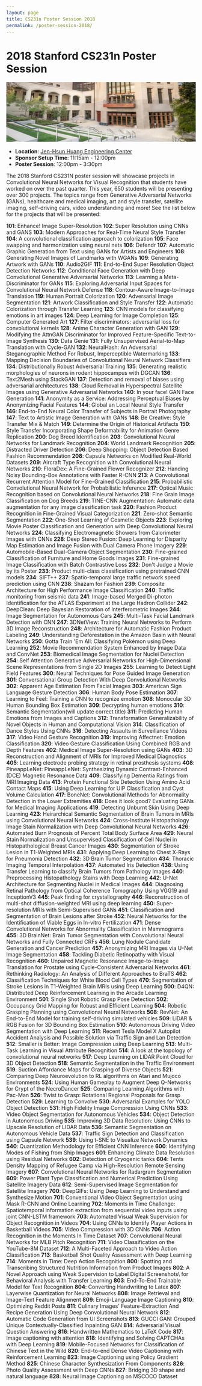 ```yaml
---
layout: page
title: CS231n Poster Session 2018
permalink: /poster-session-2018/
---
```


# 2018 Stanford CS231n Poster Session #

<div class='fig figcenter fighighlight'>
  <img src='/assets/huang.jpg'>
</div>

* **Location**: [Jen-Hsun Huang Engineering Center](https://www.google.com/maps/place/Jen-Hsun+Huang+Engineering+Center/@37.4277284,-122.1763852,17z/data=!3m1!4b1!4m5!3m4!1s0x808fbb2ad1efaf1d:0xe4be58a43178043f!8m2!3d37.4277284!4d-122.1741965)
* **Sponsor Setup Time**: 11:15am - 12:00pm
* **Poster Session**: 12:00pm - 3:30pm


The 2018 Stanford CS231N poster session will showcase projects in Convolutional Neural Networks for Visual Recognition that students have worked on over the past quarter. This year, 650 students will be presenting over 300 projects. 
The topics range from Generative Adversarial Networks (GANs), healthcare and medical imaging, art and style transfer, satellite imaging, self-driving cars, video understanding and more! See the list below for the projects that will be presented:


**101**: Enhance! Image Super-Resolution
**102**: Super Resolution using CNNs and GANS
**103**: Modern Approaches for Real-Time Neural Style Transfer
**104**: A convolutional classification approach to colorization
**105**: Face swapping and harmonization using neural nets
**106**: Defendr
**107**: Automatic Graphic Generation from Text using GANs for Artists and Engineers
**108**: Generating Novel Images of Landmarks with WGANs
**109**: Generating Artwork with GANs
**110**: Audio2GIF
**111**: End-to-End Super Resolution Object Detection Networks
**112**: Conditional Face Generation with Deep Convolutional Generative Adversarial Networks
**113**: Learning a Meta-Discriminator for GANs
**115**: Exploring Adversarial Input Spaces for Convolutional Neural Network Defense
**118**: Contour-Aware Image-to-Image Translation
**119**: Human Portrait Colorization
**120**: Adversarial Image Segmentation 
**121**: Artwork Classification and Style Transfer
**122**: Automatic Colorization through Transfer Learning
**123**: CNN models for classifying emotions in art images
**124**: Deep Learning for Image Completion
**125**: Computer Generated Art 
**127**: Filter discriminators: adversarial loss for convolutional kernels
**128**: Anime Character Generation with GAN
**129**: Modifying the AttnGAN Discriminator for Improved Feature-Specific Text-to-Image Synthesis
**130**: Data Genie 
**131**: Fully Unsupervised Aerial-to-Map Translation with Cycle-GAN
**132**: NeuralHash: An Adversarial Steganographic Method For Robust, Imperceptible Watermarking
**133**: Mapping Decision Boundaries of Convolutional Neural Network Classifiers
**134**: Distributionally Robust Adversarial Training
**135**: Generating realistic morphologies of neurons in rodent hippocampus with DGCAN
**136**: Text2Mesh using StackGAN
**137**: Detection and removal of biases using adversarial architectures
**138**: Cloud Removal in Hyperspectral Satellite Images using Generative Adversarial Networks
**140**: In your face! GAN Face Generation
**141**: Anonymity as a Service: Addressing Perceptual Biases by Anonymizing Facial Features
**144**: Global an Local Neural Style Transfer
**146**: End-to-End Neural Color Transfer of Subjects in Portrait Photography
**147**: Text to Artistic Image Generation with GANs
**148**: Be Creative: Style Transfer Mix & Match
**149**: Determine the Origin of Historical Artifacts
**150**: Style Transfer Incorporating Shape Deformability for Animation Genre Replication
**200**: Dog Breed Identification
**203**: Convolutional Neural Networks for Landmark Recognition
**204**: World Landmark Recognition
**205**: Distracted Driver Detection
**206**: Deep Shopping: Object Detection Based Fashion Recommendation
**208**: Capsule Networks on Modified Real-World Datasets
**209**: Aircraft Type Recognition with Convolutional Neural Networks
**210**: FloraDex: A Fine-Grained Flower Recognizer
**212**: Handing Noisy Bounding-Box Annotations with Faster R-CNN
**213**: A Convolutional Recurrent Attention Model for Fine-Grained Classification
**215**: Probabilistic Convolutional Neural Network for Probabilistic Inference
**217**: Optical Music Recognition based on Convolutional Neural Networks
**218**: Fine Grain Image Classification on Dog Breeds
**219**: TINE-CNN Augmentation: Automatic data augmentation for any image classification task
**220**: Fashion Product Recognition in Fine-Grained Visual Categorization
**221**: Zero-shot Semantic Segmentation
**222**: One-Shot Learning of Cosmetic Objects
**223**: Exploring Movie Poster Classification and Generation with Deep Convolutional Neural Networks
**224**: Classifying Electromagnetic Showers from Calorimeter Images with CNNs
**228**: Deep Stereo Fusion: Deep Learning for Disparity Map Estimation and Image Fusion with Dual Camera Phone Imagery
**229**: Automobile-Based Dual-Camera Object Segmentation
**230**: Fine-grained Classification of Furniture and Home Goods Images
**231**: Fine-grained Image Classification with Batch Contrastive Loss
**232**: Don't Judge a Movie by its Poster
**233**: Product multi-class classification using pretrained CNN models
**234**: SIFT++
**237**: Spatio-temporal large traffic network speed prediction using CNN
**238**: Shazam for Fashion
**239**: Composite Architecture for High Performance Image Classification
**240**: Traffic monitoring from seismic data
**241**: Image-based Merged Di-photon Identification for the ATLAS Experiment at the Large Hadron Collider
**242**: DeepClean:  Deep Bayesian Restoration of Interferometric Images
**244**: Image Segmentation for Autonomous Cars
**245**: Multi-Task Facial Landmark Detection with CNN
**247**: 3DNetView: Training Neural Networks to Perform 3D Image Reconstruction
**248**: Architecture for Automatic Fashion Product Labeling
**249**: Understanding Deforestation in the Amazon Basin with Neural Networks
**250**: Gotta Train 'Em All: Classifying Pokémon using Deep Learning
**252**: Movie Recommendation System Enhanced by Image Data and ConvNet
**253**: Biomedical Image Segmentation for Nuclei Detection
**254**: Self Attention Generative Adversarial Networks for High-Dimensional Scene Representations from Single 2D Images
**255**: Learning to Detect Light Field Features
**300**: Neural Techniques for Pose Guided Image Generation
**301**: Conversational Group Detection With Deep Convolutional Networks
**302**: Apparent Age Estimation From Facial Images
**303**: American Sign Language Gesture Detection
**306**: Human Body Pose Estimation
**307**: Learning to Feel: Training a CNN to recognize emotion
**308**: Monocular 3D Human Bounding Box Estimation
**309**: Decrypting human emotions
**310**: Semantic Segmentation(will update correct title)
**311**: Predicting Human Emotions from Images and Captions
**312**: Transformation Generalizability of Novel Objects in Human and Computational Vision
**314**: Classification of Dance Styles Using CNNs
**316**: Detecting Assaults in Surveillance Videos
**317**: Video Hand Gesture Recognition
**319**: Improving Affectnet: Emotion Classification
**320**: Video Gesture Classification Using Combined RGB and Depth Features
**402**: Medical Image Super-Resolution using GANs
**403**: 3D Reconstruction and Alignment of MRIs for Improved Medical Diagnostics
**405**: Learning electrode probing strategy in retinal prosthesis systems
**408**: PineappLeNet: PineappLeNet: Synthesizing Dynamic Contrast-Enhanced (DCE) Magnetic Resonance Data
**409**: Classifying Dementia Ratings from MRI Imaging Data
**413**: Protein Functional Site Detection Using Amino Acid Contact Maps
**415**: Using Deep Learning for UIP Classification and Cyst Volume Calculation
**417**: BoneNet: Convolutional Methods for Abnormality Detection in the Lower Extremities 
**418**: Does it look good? Evaluating GANs for Medical Imaging Applications
**419**: Detecting Unburnt Skin Using Deep Learning
**423**: Heirarchical Semantic Segmentation of Brain Tumors in MRIs using Convolutional Neural Networks
**424**: Cross-Institute Histopathology Image Stain Normalization with Deep Convolutional Neural Networks
**426**: Automated Burn Prognosis of Percent Total Body Surface Area
**429**: Neural Stain Normalization and Unsupervised Classification of Cell Nuclei in Histopathological Breast Cancer Images
**430**: Segmentation of Stroke Lesion in T1-Weighted MRIs
**431**: Applying Deep Learning to Chest X-Rays for Pneumonia Detection
**432**: 3D Brain Tumor Segmentation
**434**: Thoracic Imaging Temporal Interpolation
**437**: Automated Iris Detection
**438**: Using Transfer Learning to classify Brain Tumors from Pathology Images
**440**: Preprocessing Histopathology Stains with Deep Learning
**442**: U-Net Architecture for Segmenting Nuclei in Medical Images
**444**: Diagnosing Retinal Pathology from Optical Coherence Tomography Using VGG19 and InceptionV3
**445**: Peak finding for crystallography
**446**: Reconstruction of multi-shot diffusion-weighted MRI using deep learning
**450**: Super-resolution MRIs with Semi-Supervised GANs
**451**: Classification and Segmentation of Brain Lesions after Stroke
**452**: Neural Networks for the Identification of Viable Eggs in In-vitro Fertilization
**471**: Dense Convolutional Networks for Abnormality Classification in Mammograms
**455**: 3D BrainNet: Brain Tumor Segmentation with Convolutional Neural Networks and Fully Connected CRFs
**456**: Lung Nodule Candidate Generation and Cancer Prediction
**457**: Anonymizing MRI Images via U-Net Image Segmentation
**458**: Tackling Diabetic Retinopathy with Visual Recognition
**460**: Unpaired Magnetic Resonance Image-to-Image Translation for Prostate using Cycle-Consistent Adversarial Networks
**461**: Rethinking Radiology: An Analysis of Different Approaches to BraTS
**462**: Classification Techniques for White Blood Cell Types
**470**: Segmentation of Stroke Lesions in T1-Weighted Brain MRIs using Deep Learning
**500**: D4QN: Distributed Deep Reinforcement Learning in the Arcade Learning Environment
**501**: Single Shot Robotic Grasp Pose Detection
**502**: Occupancy Grid Mapping for Robust and Efficient Learning
**504**: Robotic Grasping Planning using Convolutional Neural Networks
**508**: RevNet: An End-to-End Model for training self-driving simulated vehicles 
**509**: LiDAR & RGB Fusion for 3D Bounding Box Estimation
**510**: Autonomous Driving Video Segmentation with Deep Learning
**511**: Recent Tesla Model X Autopilot Accident Analysis and Possible Solution via  Traffic Sign  and Lan Detection
**512**: Smaller is Better: Image Compression using Deep Learning
**513**: Multi-Task Learning in Visual Attribute Recognition
**514**: A look at the topology of convolutional neural networks
**517**: Deep Learning on LIDAR  Point Cloud for 3D Object Detection
**518**: Semantic Segmentation in the Traffic Environment
**519**: Suction Affordance Maps for Grasping of Diverse Objects
**521**: Comparing Deep Neuroevolution to RL algorithms on Atari and Mujoco Environments
**524**: Using Human Gameplay to Augment Deep Q-Networks for Crypt of the NecroDancer
**525**: Comparing Learning Algorithms with Pac-Man 
**526**: Twist to Grasp: Rotational Regional Proposals for Grasp Detection
**529**: Learning to Convolve
**530**: Adversarial Examples for YOLO Object Detection
**531**: High Fidelity Image Compression Using CNNs
**533**: Video Object Segmentation for Autonomous Vehicles
**534**: Object Detection in Autonomous Driving
**535**: Improving 3D Data Resolution: Using CNNs to Upscale Resolution of LIDAR Data
**536**: Semantic Segmentation on Autonomous Vehicle Data 
**537**: Traffic Sign Detection and Classification using Capsule Network
**539**: Using t-SNE to Visualize Network Dynamics
**540**: Quantization Methodology for Efficient CNN Inference
**600**: Identifying Modes of Fishing from Ship Images
**601**: Enhancing Climate Data Resolution using Residual Networks
**602**: Detection of Cryogenic tanks
**604**: Tents Density Mapping of Refugee Camp via High-Resolution Remote Sensing Imagery
**607**: Convolutional Neural Networks for Radargram Segmentation
**609**: Power Plant Type Classification and Numerical Prediction Using Satellite Imagery Data
**612**: Semi-Supervised Image Segmentation for Satellite Imagery
**700**: DeepGIFs: Using Deep Learning to Understand and Synthesize Motion
**701**: Conventional Video Object Segmentation using Mask R-CNN and Online Learning
**702**: Moments in Time Challenge: Spatiotemporal information extraction from sequential video inputs using joint CNN-LSTM framework
**703**: Automated Visual Weak Supervision for Object Recognition in Videos
**704**: Using CNNs to Identify Player Actions in Basketball Videos
**705**: Video Compression with 3D CNNs
**706**: Action Recognition in the Moments In Time Dataset
**707**: Convolutional Neural Networks for MLB Pitch Recognition
**711**: Video Classification on the YouTube-8M Dataset
**712**: A Multi-Faceted Approach to Video Action Classification
**713**: Basketball Shot Quality Assessment with Deep Learning
**714**: Moments in Time: Deep Action Recognition
**800**: Spotting and Transcribing Structured Nutrition Information from Product Images
**802**: A Novel Approach using Weak Supervision to Label Digital Screenshots\\ for Behavioral Analysis with Transfer Learning
**803**: End-To-End Trainable Model for Text Recognition
**804**: Converting Handwriting to Latex
**807**: Layerwise Quantization for Neural Networks
**808**: Image Retrieval and Image-Text Feature Alignment
**809**: Emoji-Language Image Captioning
**810**: Optimizing Reddit Posts
**811**: Culinary Images' Feature-Extraction And Recipe Generation Using Deep Convolutional Neural Network
**812**: Automatic Code Generation from UI Screenshots
**813**: GUCCI GAN: Grouped Unique Contextually-Classified Inpainting GAN
**814**: Adversarial Visual Question Answering
**816**: Handwritten Mathematics to LaTeX Code
**817**: Image captioning with attention
**818**: Identifying and Solving CAPTCHAs with Deep Learning
**819**: Mobile-Focused Networks for Classification of Chinese Text in the Wild
**820**: End-to-end Dense Video Captioning with Reinforcement Learning
**823**: Image Captioning using Policy Gradient Method
**825**: Chinese Character Synthesization From Components
**826**: Photo Quality Assessment with Deep CNNs
**827**: Bridging 3D shape and natural language
**828**: Neural Image Captioning on MSCOCO Dataset
